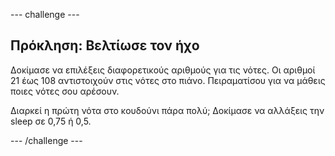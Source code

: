 --- challenge ---

## Πρόκληση: Βελτίωσε τον ήχο

Δοκίμασε να επιλέξεις διαφορετικούς αριθμούς για τις νότες. Οι αριθμοί 21 έως 108 αντιστοιχούν στις νότες στο πιάνο. Πειραματίσου για να μάθεις ποιες νότες σου αρέσουν.

Διαρκεί η πρώτη νότα στο κουδούνι πάρα πολύ; Δοκίμασε να αλλάξεις την sleep σε 0,75 ή 0,5.

--- /challenge ---